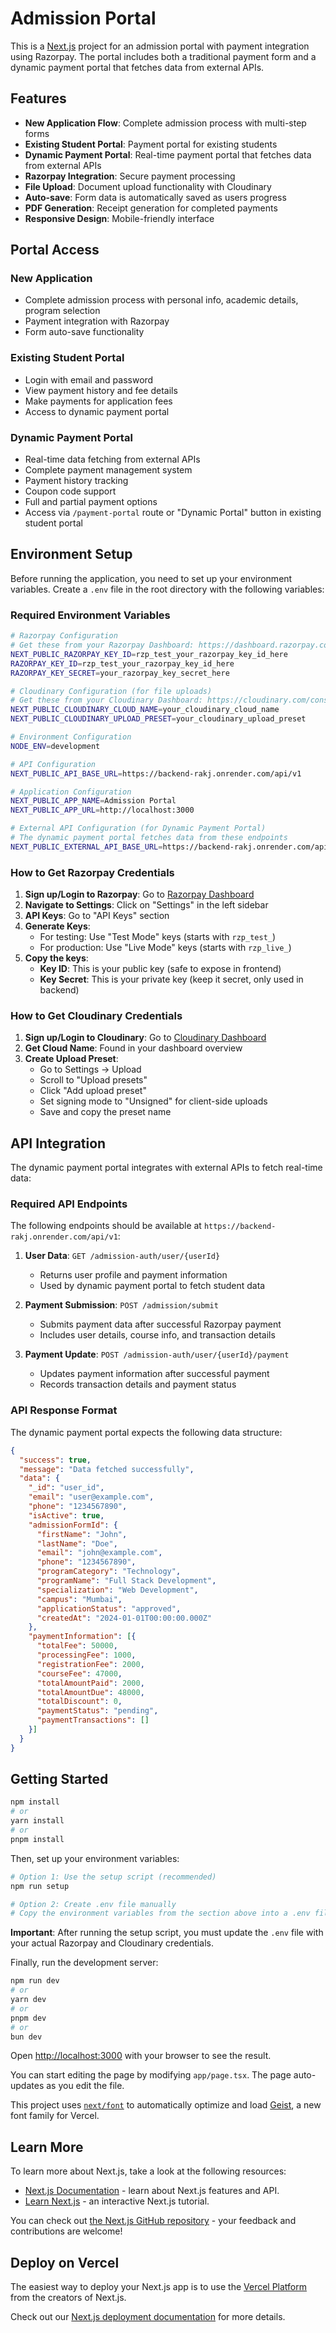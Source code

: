# Admission Portal

This is a [Next.js](https://nextjs.org) project for an admission portal with payment integration using Razorpay. The portal includes both a traditional payment form and a dynamic payment portal that fetches data from external APIs.

## Features

- **New Application Flow**: Complete admission process with multi-step forms
- **Existing Student Portal**: Payment portal for existing students
- **Dynamic Payment Portal**: Real-time payment portal that fetches data from external APIs
- **Razorpay Integration**: Secure payment processing
- **File Upload**: Document upload functionality with Cloudinary
- **Auto-save**: Form data is automatically saved as users progress
- **PDF Generation**: Receipt generation for completed payments
- **Responsive Design**: Mobile-friendly interface

## Portal Access

### New Application
- Complete admission process with personal info, academic details, program selection
- Payment integration with Razorpay
- Form auto-save functionality

### Existing Student Portal
- Login with email and password
- View payment history and fee details
- Make payments for application fees
- Access to dynamic payment portal

### Dynamic Payment Portal
- Real-time data fetching from external APIs
- Complete payment management system
- Payment history tracking
- Coupon code support
- Full and partial payment options
- Access via `/payment-portal` route or "Dynamic Portal" button in existing student portal

## Environment Setup

Before running the application, you need to set up your environment variables. Create a `.env` file in the root directory with the following variables:

### Required Environment Variables

```bash
# Razorpay Configuration
# Get these from your Razorpay Dashboard: https://dashboard.razorpay.com/app/keys
NEXT_PUBLIC_RAZORPAY_KEY_ID=rzp_test_your_razorpay_key_id_here
RAZORPAY_KEY_ID=rzp_test_your_razorpay_key_id_here
RAZORPAY_KEY_SECRET=your_razorpay_key_secret_here

# Cloudinary Configuration (for file uploads)
# Get these from your Cloudinary Dashboard: https://cloudinary.com/console
NEXT_PUBLIC_CLOUDINARY_CLOUD_NAME=your_cloudinary_cloud_name
NEXT_PUBLIC_CLOUDINARY_UPLOAD_PRESET=your_cloudinary_upload_preset

# Environment Configuration
NODE_ENV=development

# API Configuration
NEXT_PUBLIC_API_BASE_URL=https://backend-rakj.onrender.com/api/v1

# Application Configuration
NEXT_PUBLIC_APP_NAME=Admission Portal
NEXT_PUBLIC_APP_URL=http://localhost:3000

# External API Configuration (for Dynamic Payment Portal)
# The dynamic payment portal fetches data from these endpoints
NEXT_PUBLIC_EXTERNAL_API_BASE_URL=https://backend-rakj.onrender.com/api/v1
```

### How to Get Razorpay Credentials

1. **Sign up/Login to Razorpay**: Go to [Razorpay Dashboard](https://dashboard.razorpay.com/)
2. **Navigate to Settings**: Click on "Settings" in the left sidebar
3. **API Keys**: Go to "API Keys" section
4. **Generate Keys**: 
   - For testing: Use "Test Mode" keys (starts with `rzp_test_`)
   - For production: Use "Live Mode" keys (starts with `rzp_live_`)
5. **Copy the keys**:
   - **Key ID**: This is your public key (safe to expose in frontend)
   - **Key Secret**: This is your private key (keep it secret, only used in backend)

### How to Get Cloudinary Credentials

1. **Sign up/Login to Cloudinary**: Go to [Cloudinary Dashboard](https://cloudinary.com/console)
2. **Get Cloud Name**: Found in your dashboard overview
3. **Create Upload Preset**:
   - Go to Settings → Upload
   - Scroll to "Upload presets"
   - Click "Add upload preset"
   - Set signing mode to "Unsigned" for client-side uploads
   - Save and copy the preset name

## API Integration

The dynamic payment portal integrates with external APIs to fetch real-time data:

### Required API Endpoints

The following endpoints should be available at `https://backend-rakj.onrender.com/api/v1`:

1. **User Data**: `GET /admission-auth/user/{userId}`
   - Returns user profile and payment information
   - Used by dynamic payment portal to fetch student data

2. **Payment Submission**: `POST /admission/submit`
   - Submits payment data after successful Razorpay payment
   - Includes user details, course info, and transaction details

3. **Payment Update**: `POST /admission-auth/user/{userId}/payment`
   - Updates payment information after successful payment
   - Records transaction details and payment status

### API Response Format

The dynamic payment portal expects the following data structure:

```json
{
  "success": true,
  "message": "Data fetched successfully",
  "data": {
    "_id": "user_id",
    "email": "user@example.com",
    "phone": "1234567890",
    "isActive": true,
    "admissionFormId": {
      "firstName": "John",
      "lastName": "Doe",
      "email": "john@example.com",
      "phone": "1234567890",
      "programCategory": "Technology",
      "programName": "Full Stack Development",
      "specialization": "Web Development",
      "campus": "Mumbai",
      "applicationStatus": "approved",
      "createdAt": "2024-01-01T00:00:00.000Z"
    },
    "paymentInformation": [{
      "totalFee": 50000,
      "processingFee": 1000,
      "registrationFee": 2000,
      "courseFee": 47000,
      "totalAmountPaid": 2000,
      "totalAmountDue": 48000,
      "totalDiscount": 0,
      "paymentStatus": "pending",
      "paymentTransactions": []
    }]
  }
}
```

## Getting Started

```bash
npm install
# or
yarn install
# or
pnpm install
```

Then, set up your environment variables:

```bash
# Option 1: Use the setup script (recommended)
npm run setup

# Option 2: Create .env file manually
# Copy the environment variables from the section above into a .env file
```

**Important**: After running the setup script, you must update the `.env` file with your actual Razorpay and Cloudinary credentials.

Finally, run the development server:

```bash
npm run dev
# or
yarn dev
# or
pnpm dev
# or
bun dev
```

Open [http://localhost:3000](http://localhost:3000) with your browser to see the result.

You can start editing the page by modifying `app/page.tsx`. The page auto-updates as you edit the file.

This project uses [`next/font`](https://nextjs.org/docs/app/building-your-application/optimizing/fonts) to automatically optimize and load [Geist](https://vercel.com/font), a new font family for Vercel.

## Learn More

To learn more about Next.js, take a look at the following resources:

- [Next.js Documentation](https://nextjs.org/docs) - learn about Next.js features and API.
- [Learn Next.js](https://nextjs.org/learn) - an interactive Next.js tutorial.

You can check out [the Next.js GitHub repository](https://github.com/vercel/next.js) - your feedback and contributions are welcome!

## Deploy on Vercel

The easiest way to deploy your Next.js app is to use the [Vercel Platform](https://vercel.com/new?utm_medium=default-template&filter=next.js&utm_source=create-next-app&utm_campaign=create-next-app-readme) from the creators of Next.js.

Check out our [Next.js deployment documentation](https://nextjs.org/docs/app/building-your-application/deploying) for more details.
